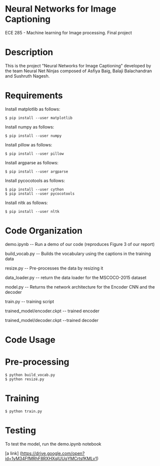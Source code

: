 # Neural Networks for Image Captioning

ECE 285 - Machine learning for Image processing. Final project

Description
===========
This is the project "Neural Networks for Image Captioning" developed by the team Neural Net Ninjas composed of Asfiya Baig, Balaji Balachandran and Sushruth Nagesh. 

Requirements
============

Install matplotlib as follows: 

    $ pip install --user matplotlib
    
Install numpy as follows: 

    $ pip install --user numpy
    
Install pillow as follows: 

    $ pip install --user pillow
    
Install argparse as follows: 

    $ pip install --user argparse

Install pycocotools as follows:

    $ pip install --user cython 
    $ pip install --user pycocotools
    
Install nltk as follows:

    $ pip install --user nltk
    
    
Code Organization
=================
demo.ipynb -- Run a demo of our code (reproduces Figure 3 of our report)

build_vocab.py -- Builds the vocabulary using the captions in the training data

resize.py -- Pre-processes the data by resizing it

data_loader.py -- return the data loader for the MSCOCO-2015 dataset

model.py -- Returns the network architecture for the Encoder CNN and the decoder

train.py -- training script

trained_model/encoder.ckpt -- trained encoder 

trained_model/decoder.ckpt --trained decoder


Code Usage
===========

Pre-processing
===============

    $ python build_vocab.py
    $ python resize.py

Training
========

    $ python train.py
    
Testing
========

To test the model, run the demo.ipynb notebook

[a link] (https://drive.google.com/open?id=1yM34FfMRhF8RXHXqIUUqYMCrtsfKMLv1)

